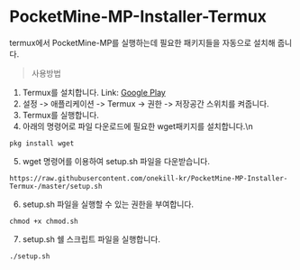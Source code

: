 # PocketMine-MP-Installer-Termux
termux에서 PocketMine-MP를 실행하는데 필요한 패키지들을 자동으로 설치해 줍니다.

>사용방법

1. Termux를 설치합니다.
Link: [Google Play](https://play.google.com/store/apps/details?id=com.termux)
2. 설정 -> 애플리케이션 -> Termux -> 권한 -> 저장공간 스위치를 켜줍니다.
3. Termux를 실행합니다.
4. 아래의 명령어로 파일 다운로드에 필요한 wget패키지를 설치합니다.\n
<pre><code>pkg install wget </code></pre>
5. wget 명령어를 이용하여 setup.sh 파일을 다운받습니다.
<pre><code>https://raw.githubusercontent.com/onekill-kr/PocketMine-MP-Installer-Termux-/master/setup.sh</code></pre>
6. setup.sh 파일을 실행할 수 있는 권한을 부여합니다.
<pre><code>chmod +x chmod.sh</code></pre>
7. setup.sh 쉘 스크립트 파일을 실행합니다.
<pre><code>./setup.sh</code></pre>
